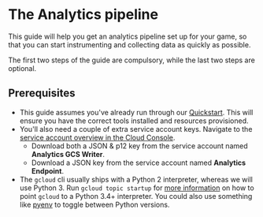 # The Analytics pipeline

This guide will help you get an analytics pipeline set up for your game, so that you can start instrumenting and collecting data as quickly as possible.

The first two steps of the guide are compulsory, while the last two steps are optional.

## Prerequisites

- This guide assumes you've already run through our [Quickstart]({{urlRoot}}/content/get-started/quickstart). This will ensure you have the correct tools installed and resources provisioned.
- You'll also need a couple of extra service account keys. Navigate to the [service account overview in the Cloud Console](https://console.cloud.google.com/iam-admin/serviceaccounts).
    + Download both a JSON & p12 key from the service account named **Analytics GCS Writer**.
    + Download a JSON key from the service account named **Analytics Endpoint**.
- The `gcloud` cli usually ships with a Python 2 interpreter, whereas we will use Python 3. Run `gcloud topic startup` for [more information](https://cloud.google.com/sdk/install) on how to point `gcloud` to a Python 3.4+ interpreter. You could also use something like [pyenv](https://github.com/pyenv/pyenv) to toggle between Python versions.
